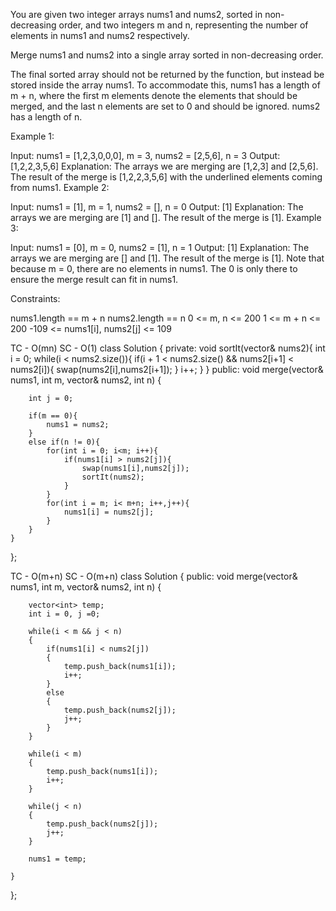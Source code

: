 You are given two integer arrays nums1 and nums2, sorted in non-decreasing order, and two integers m and n, representing the number of elements in nums1 and nums2 respectively.

Merge nums1 and nums2 into a single array sorted in non-decreasing order.

The final sorted array should not be returned by the function, but instead be stored inside the array nums1. To accommodate this, nums1 has a length of m + n, where the first m elements denote the elements that should be merged, and the last n elements are set to 0 and should be ignored. nums2 has a length of n.

 

Example 1:

Input: nums1 = [1,2,3,0,0,0], m = 3, nums2 = [2,5,6], n = 3
Output: [1,2,2,3,5,6]
Explanation: The arrays we are merging are [1,2,3] and [2,5,6].
The result of the merge is [1,2,2,3,5,6] with the underlined elements coming from nums1.
Example 2:

Input: nums1 = [1], m = 1, nums2 = [], n = 0
Output: [1]
Explanation: The arrays we are merging are [1] and [].
The result of the merge is [1].
Example 3:

Input: nums1 = [0], m = 0, nums2 = [1], n = 1
Output: [1]
Explanation: The arrays we are merging are [] and [1].
The result of the merge is [1].
Note that because m = 0, there are no elements in nums1. The 0 is only there to ensure the merge result can fit in nums1.
 

Constraints:

nums1.length == m + n
nums2.length == n
0 <= m, n <= 200
1 <= m + n <= 200
-109 <= nums1[i], nums2[j] <= 109

TC - O(mn) SC - O(1)
class Solution {
private:
    void sortIt(vector<int>& nums2){
        int i = 0;
        while(i < nums2.size()){
            if(i + 1 < nums2.size() && nums2[i+1] < nums2[i]){
                swap(nums2[i],nums2[i+1]);
            }
            i++;
        }
    }
public:
    void merge(vector<int>& nums1, int m, vector<int>& nums2, int n) {
        
        int j = 0;
        
        if(m == 0){
            nums1 = nums2;
        }
        else if(n != 0){
            for(int i = 0; i<m; i++){
                if(nums1[i] > nums2[j]){
                    swap(nums1[i],nums2[j]);
                    sortIt(nums2);
                }
            }
            for(int i = m; i< m+n; i++,j++){
                nums1[i] = nums2[j];
            }
        }
    }
};

TC - O(m+n) SC - O(m+n)
class Solution {
public:
    void merge(vector<int>& nums1, int m, vector<int>& nums2, int n) {
        
        vector<int> temp;
        int i = 0, j =0;
        
        while(i < m && j < n)
        {
            if(nums1[i] < nums2[j])
            {
                temp.push_back(nums1[i]);
                i++;
            }
            else
            {
                temp.push_back(nums2[j]);
                j++;
            }
        }
        
        while(i < m)
        {
            temp.push_back(nums1[i]);
            i++;
        }
        
        while(j < n)
        {
            temp.push_back(nums2[j]);
            j++;
        }
        
        nums1 = temp;
        
    }
};